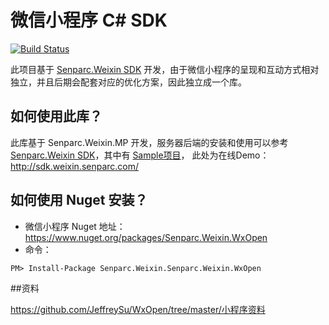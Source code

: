 # 微信小程序 C# SDK

[![Build Status](https://travis-ci.org/JeffreySu/WxOpen.svg?branch=master)](https://travis-ci.org/JeffreySu/WxOpen)

此项目基于 [Senparc.Weixin SDK](https://github.com/JeffreySu/WeiXinMPSDK) 开发，由于微信小程序的呈现和互动方式相对独立，并且后期会配套对应的优化方案，因此独立成一个库。


## 如何使用此库？

此库基于 Senparc.Weixin.MP 开发，服务器后端的安装和使用可以参考 [Senparc.Weixin SDK](https://github.com/JeffreySu/WeiXinMPSDK)，其中有 [Sample项目](https://github.com/JeffreySu/WeiXinMPSDK/tree/master/src/Senparc.Weixin.MP.Sample/Senparc.Weixin.MP.Sample)，
此处为在线Demo：http://sdk.weixin.senparc.com/


## 如何使用 Nuget 安装？

* 微信小程序 Nuget 地址：https://www.nuget.org/packages/Senparc.Weixin.WxOpen
* 命令：
```
PM> Install-Package Senparc.Weixin.Senparc.Weixin.WxOpen
```


##资料

https://github.com/JeffreySu/WxOpen/tree/master/小程序资料